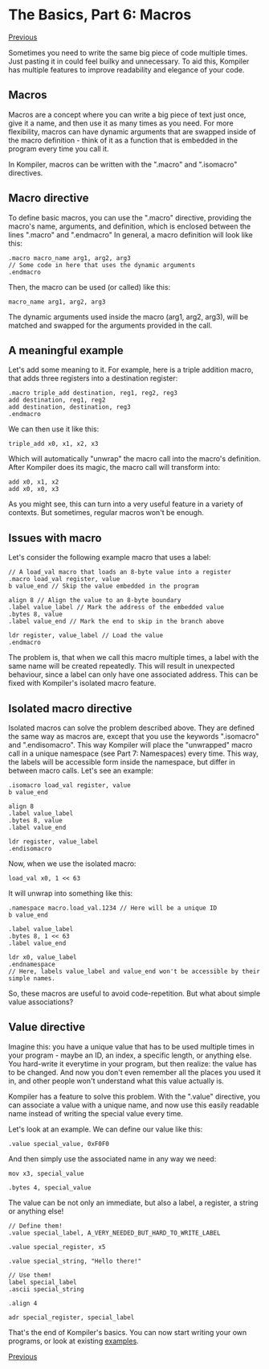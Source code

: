 # The Basics, Part 6: Macros
[Previous](/docs/basics/05_includes.md)

Sometimes you need to write the same big piece of code multiple times. Just pasting it in could feel builky and unnecessary. To aid this, Kompiler has multiple features to improve readability and elegance of your code.

## Macros

Macros are a concept where you can write a big piece of text just once, give it a name, and then use it as many times as you need.
For more flexibility, macros can have dynamic arguments that are swapped inside of the macro definition - think of it as a function that is embedded in the program every time you call it.


In Kompiler, macros can be written with the ".macro" and ".isomacro" directives.


## Macro directive

To define basic macros, you can use the ".macro" directive, providing the macro's name, arguments, and definition, which is enclosed between the lines ".macro" and ".endmacro"
In general, a macro definition will look like this:
```
.macro macro_name arg1, arg2, arg3
// Some code in here that uses the dynamic arguments
.endmacro
```
Then, the macro can be used (or called) like this:
```
macro_name arg1, arg2, arg3
```
The dynamic arguments used inside the macro (arg1, arg2, arg3), will be matched and swapped for the arguments provided in the call.

## A meaningful example

Let's add some meaning to it. For example, here is a triple addition macro, that adds three registers into a destination register:
```
.macro triple_add destination, reg1, reg2, reg3
add destination, reg1, reg2
add destination, destination, reg3
.endmacro
```
We can then use it like this:
```
triple_add x0, x1, x2, x3
```
Which will automatically "unwrap" the macro call into the macro's definition.
After Kompiler does its magic, the macro call will transform into:
```
add x0, x1, x2
add x0, x0, x3
```
As you might see, this can turn into a very useful feature in a variety of contexts. But sometimes, regular macros won't be enough.


## Issues with macro

Let's consider the following example macro that uses a label:
```
// A load_val macro that loads an 8-byte value into a register
.macro load_val register, value
b value_end // Skip the value embedded in the program

align 8 // Align the value to an 8-byte boundary
.label value_label // Mark the address of the embedded value
.bytes 8, value
.label value_end // Mark the end to skip in the branch above

ldr register, value_label // Load the value
.endmacro
```
The problem is, that when we call this macro multiple times, a label with the same name will be created repeatedly. This will result in unexpected behaviour, since a label can only have one associated address.
This can be fixed with Kompiler's isolated macro feature.

## Isolated macro directive

Isolated macros can solve the problem described above. They are defined the same way as macros are, except that you use the keywords ".isomacro" and ".endisomacro". This way Kompiler will place the "unwrapped" macro call in a unique namespace (see Part 7: Namespaces) every time.
This way, the labels will be accessible form inside the namespace, but differ in between macro calls.
Let's see an example:
```
.isomacro load_val register, value
b value_end

align 8
.label value_label
.bytes 8, value
.label value_end

ldr register, value_label
.endisomacro
```
Now, when we use the isolated macro:
```
load_val x0, 1 << 63
```
It will unwrap into something like this:
```
.namespace macro.load_val.1234 // Here will be a unique ID
b value_end

.label value_label
.bytes 8, 1 << 63
.label value_end

ldr x0, value_label
.endnamespace
// Here, labels value_label and value_end won't be accessible by their simple names.
```

So, these macros are useful to avoid code-repetition. But what about simple value associations?

## Value directive

Imagine this: you have a unique value that has to be used multiple times in your program - maybe an ID, an index, a specific length, or anything else. You hard-write it everytime in your program, but then realize: the value has to be changed. And now you don't even remember all the places you used it in, and other people won't understand what this value actually is.

Kompiler has a feature to solve this problem. With the ".value" directive, you can associate a value with a unique name, and now use this easily readable name instead of writing the special value every time.

Let's look at an example. We can define our value like this:
```
.value special_value, 0xF0F0
```
And then simply use the associated name in any way we need:
```
mov x3, special_value

.bytes 4, special_value
```
The value can be not only an immediate, but also a label, a register, a string or anything else!
```
// Define them!
.value special_label, A_VERY_NEEDED_BUT_HARD_TO_WRITE_LABEL

.value special_register, x5

.value special_string, "Hello there!"

// Use them!
label special_label
.ascii special_string

.align 4

adr special_register, special_label
```


That's the end of Kompiler's basics. You can now start writing your own programs, or look at existing [examples](/docs/examples).


[Previous](/docs/basics/05_includes.md)
